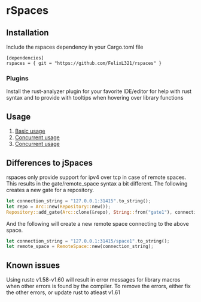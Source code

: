 # rSpaces

## Installation
Include the rspaces dependency in your Cargo.toml file
```cargo
[dependencies]
rspaces = { git = "https://github.com/FelixL321/rspaces" }
```

### Plugins
Install the rust-analyzer plugin for your favorite IDE/editor for help with rust syntax and to provide with tooltips when hovering over library functions

## Usage
1. [Basic usage](./docs/basic.md)
2. [Concurrent usage](./docs/concurrent.md)
3. [Concurrent usage](./docs/concurrent.md)


## Differences to jSpaces
rspaces only provide support for ipv4 over tcp in case of remote spaces. This results in the gate/remote_space syntax a bit different. The following creates a new gate for a repository.



```rust
let connection_string = "127.0.0.1:31415".to_string();
let repo = Arc::new(Repository::new());
Repository::add_gate(Arc::clone(&repo), String::from("gate1"), connection_string);
```

And the following will create a new remote space connecting to the above space.
```rust
let connection_string = "127.0.0.1:31415/space1".to_string();
let remote_space = RemoteSpace::new(connection_string);
```



## Known issues
Using rustc v1.58-v1.60 will result in error messages for library macros when other errors is found by the compiler. To remove the errors, either fix the other errors, or update rust to atleast v1.61